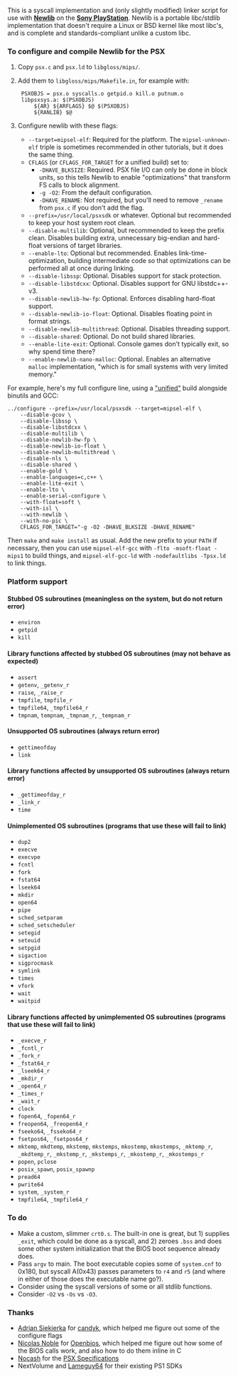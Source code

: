 This is a syscall implementation and (only slightly modified) linker script for use with **[Newlib](http://www.sourceware.org/newlib/)** on the **[Sony PlayStation](en.wikipedia.org/wiki/PlayStation_(console))**. Newlib is a portable libc/stdlib implementation that doesn't require a Linux or BSD kernel like most libc's, and is complete and standards-compliant unlike a custom libc.

### To configure and compile Newlib for the PSX

1. Copy `psx.c` and `psx.ld` to `libgloss/mips/`.
2. Add them to `libgloss/mips/Makefile.in`, for example with:

        PSXOBJS = psx.o syscalls.o getpid.o kill.o putnum.o
        libpsxsys.a: $(PSXOBJS)
	        ${AR} ${ARFLAGS} $@ $(PSXOBJS)
	        ${RANLIB} $@

3. Configure newlib with these flags:
    * `--target=mipsel-elf`: Required for the platform. The `mipsel-unknown-elf` triple is sometimes recommended in other tutorials, but it does the same thing.
    * `CFLAGS` (or `CFLAGS_FOR_TARGET` for a unified build) set to:
        * `-DHAVE_BLKSIZE`: Required. PSX file I/O can only be done in block units, so this tells Newlib to enable "optimizations" that transform FS calls to block alignment.
        * `-g -O2`: From the default configuration.
        * `-DHAVE_RENAME`: Not required, but you'll need to remove `_rename` from `psx.c` if you don't add the flag.
    * `--prefix=/usr/local/psxsdk` or whatever. Optional but recommended to keep your host system root clean.
    * `--disable-multilib`: Optional, but recommended to keep the prefix clean. Disables building extra, unnecessary big-endian and hard-float versions of target libraries.
    * `--enable-lto`: Optional but recommended. Enables link-time-optimization, building intermediate code so that optimizations can be performed all at once during linking.
    * `--disable-libssp`: Optional. Disables support for stack protection.
    * `--disable-libstdcxx`: Optional. Disables support for GNU libstdc++-v3.
    * `--disable-newlib-hw-fp`: Optional. Enforces disabling hard-float support.
    * `--disable-newlib-io-float`: Optional. Disables floating point in format strings.
    * `--disable-newlib-multithread`: Optional. Disables threading support.
    * `--disable-shared`: Optional. Do not build shared libraries.
    * `--enable-lite-exit`: Optional. Console games don't typically exit, so why spend time there?
    * `--enable-newlib-nano-malloc`: Optional. Enables an alternative `malloc` implementation, "which is for small systems with very limited memory."

For example, here's my full configure line, using a ["unified"](https://www.embecosm.com/appnotes/ean9/html/ch02s01.html) build alongside binutils and GCC:

    ../configure --prefix=/usr/local/psxsdk --target=mipsel-elf \
	    --disable-gcov \
	    --disable-libssp \
	    --disable-libstdcxx \
	    --disable-multilib \
	    --disable-newlib-hw-fp \
	    --disable-newlib-io-float \
	    --disable-newlib-multithread \
	    --disable-nls \
	    --disable-shared \
	    --enable-gold \
	    --enable-languages=c,c++ \
	    --enable-lite-exit \
	    --enable-lto \
	    --enable-serial-configure \
	    --with-float=soft \
	    --with-isl \
	    --with-newlib \
	    --with-no-pic \
	    CFLAGS_FOR_TARGET="-g -O2 -DHAVE_BLKSIZE -DHAVE_RENAME"

Then `make` and `make install` as usual. Add the new prefix to your `PATH` if necessary, then you can use `mipsel-elf-gcc` with `-flto -msoft-float -mips1` to build things, and `mipsel-elf-gcc-ld` with `-nodefaultlibs -Tpsx.ld` to link things.

### Platform support

#### Stubbed OS subroutines (meaningless on the system, but do not return error)

* `environ`
* `getpid`
* `kill`

#### Library functions affected by stubbed OS subroutines (may not behave as expected)

* `assert`
* `getenv`, `_getenv_r`
* `raise`, `_raise_r`
* `tmpfile`, `tmpfile_r`
* `tmpfile64`, `_tmpfile64_r`
* `tmpnam`, `tempnam`, `_tmpnam_r`, `_tempnam_r`

#### Unsupported OS subroutines (always return error)

* `gettimeofday`
* `link`

#### Library functions affected by unsupported OS subroutines (always return error)

* `_gettimeofday_r`
* `_link_r`
* `time`

#### Unimplemented OS subroutines (programs that use these will fail to link)

* `dup2`
* `execve`
* `execvpe`
* `fcntl`
* `fork`
* `fstat64`
* `lseek64`
* `mkdir`
* `open64`
* `pipe`
* `sched_setparam`
* `sched_setscheduler`
* `setegid`
* `seteuid`
* `setpgid`
* `sigaction`
* `sigprocmask`
* `symlink`
* `times`
* `vfork`
* `wait`
* `waitpid`

#### Library functions affected by unimplemented OS subroutines (programs that use these will fail to link)

* `_execve_r`
* `_fcntl_r`
* `_fork_r`
* `_fstat64_r`
* `_lseek64_r`
* `_mkdir_r`
* `_open64_r`
* `_times_r`
* `_wait_r`
* `clock`
* `fopen64`, `_fopen64_r`
* `freopen64`, `_freopen64_r`
* `fseeko64`, `_fsseko64_r`
* `fsetpos64`, `_fsetpos64_r`
* `mktemp`, `mkdtemp`, `mkstemp`, `mkstemps`, `mkostemp`, `mkostemps`, `_mktemp_r`, `_mkdtemp_r`, `_mkstemp_r`, `_mkstemps_r`, `_mkostemp_r`, `_mkostemps_r`
* `popen`, `pclose`
* `posix_spawn`, `posix_spawnp`
* `pread64`
* `pwrite64`
* `system`, `_system_r`
* `tmpfile64`, `_tmpfile64_r`

### To do

* Make a custom, slimmer `crt0.s`. The built-in one is great, but 1) supplies `_exit`, which could be done as a syscall, and 2) zeroes `.bss` and does some other system initialization that the BIOS boot sequence already does.
* Pass `argv` to main. The boot executable copies some of `system.cnf` to 0x180, but syscall A(0x43) passes parameters to `r4` and `r5` (and where in either of those does the executable name go?).
* Consider using the syscall versions of some or all stdlib functions.
* Consider `-O2` vs `-Os` vs `-O3`.

### Thanks

* [Adrian Siekierka](https://github.com/asiekierka) for [candyk](https://github.com/ChenThread/candyk-packages), which helped me figure out some of the configure flags
* [Nicolas Noble](https://github.com/nicolasnoble) for [Openbios](https://github.com/grumpycoders/pcsx-redux/tree/master/src/mips/openbios), which helped me figure out how some of the BIOS calls work, and also how to do them inline in C
* [Nocash](https://problemkaputt.de/) for the [PSX Specifications](https://problemkaputt.de/psx-spx.htm)
* NextVolume and [Lameguy64](https://github.com/Lameguy64) for their existing PS1 SDKs
